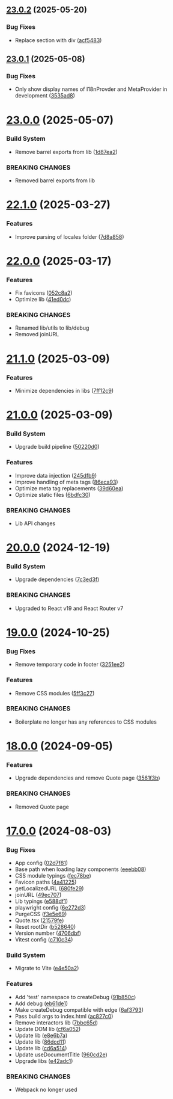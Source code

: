 ## [23.0.2](https://github.com/andrewscwei/react-static-starter-kit/compare/v23.0.1...v23.0.2) (2025-05-20)


### Bug Fixes

* Replace section with div ([acf5483](https://github.com/andrewscwei/react-static-starter-kit/commit/acf54835b5519d5f922ad3510a55526f1dac9228))

## [23.0.1](https://github.com/andrewscwei/react-static-starter-kit/compare/v23.0.0...v23.0.1) (2025-05-08)


### Bug Fixes

* Only show display names of I18nProvder and MetaProvider in development ([3535ad8](https://github.com/andrewscwei/react-static-starter-kit/commit/3535ad8d957a59907c8d6e94111ee45b1e23b8cb))

# [23.0.0](https://github.com/andrewscwei/react-static-starter-kit/compare/v22.1.0...v23.0.0) (2025-05-07)


### Build System

* Remove barrel exports from lib ([1d87ea2](https://github.com/andrewscwei/react-static-starter-kit/commit/1d87ea27fa807f6865fa3e572e159745a85bf884))


### BREAKING CHANGES

* Removed barrel exports from lib

# [22.1.0](https://github.com/andrewscwei/react-static-starter-kit/compare/v22.0.0...v22.1.0) (2025-03-27)


### Features

* Improve parsing of locales folder ([7d8a858](https://github.com/andrewscwei/react-static-starter-kit/commit/7d8a85816f4615c9c082d1eaf18975190c62d581))

# [22.0.0](https://github.com/andrewscwei/react-static-starter-kit/compare/v21.1.0...v22.0.0) (2025-03-17)


### Features

* Fix favicons ([052c8a2](https://github.com/andrewscwei/react-static-starter-kit/commit/052c8a231f269243414fe5715ac2baaf03583377))
* Optimize lib ([41ed0dc](https://github.com/andrewscwei/react-static-starter-kit/commit/41ed0dc9ee6218059b37972cce92abf900438e47))


### BREAKING CHANGES

* Renamed lib/utils to lib/debug
* Removed joinURL

# [21.1.0](https://github.com/andrewscwei/react-static-starter-kit/compare/v21.0.0...v21.1.0) (2025-03-09)


### Features

* Minimize dependencies in libs ([7ff12c9](https://github.com/andrewscwei/react-static-starter-kit/commit/7ff12c923ebd7ba34adb6b5823d9d47210cdecc7))

# [21.0.0](https://github.com/andrewscwei/react-static-starter-kit/compare/v20.0.0...v21.0.0) (2025-03-09)


### Build System

* Upgrade build pipeline ([50220d0](https://github.com/andrewscwei/react-static-starter-kit/commit/50220d0195cc8affc6f450bcae44edc7a41d989a))


### Features

* Improve data injection ([245dfb9](https://github.com/andrewscwei/react-static-starter-kit/commit/245dfb935cd5d7b1938b5998ca63291043898632))
* Improve handling of meta tags ([86eca93](https://github.com/andrewscwei/react-static-starter-kit/commit/86eca937681fe880a9956fedf51fa8a5e5331f41))
* Optimize meta tag replacements ([39d60ea](https://github.com/andrewscwei/react-static-starter-kit/commit/39d60eae44eafb6105939b1902aff8fa996c700a))
* Optimize static files ([6bdfc30](https://github.com/andrewscwei/react-static-starter-kit/commit/6bdfc30ef6c6f3c789741fe6c2bc44af7316034a))


### BREAKING CHANGES

* Lib API changes

# [20.0.0](https://github.com/andrewscwei/react-static-starter-kit/compare/v19.0.0...v20.0.0) (2024-12-19)


### Build System

* Upgrade dependencies ([7c3ed3f](https://github.com/andrewscwei/react-static-starter-kit/commit/7c3ed3ffb80b7fea7a0854b71eb36cdca5c50fad))


### BREAKING CHANGES

* Upgraded to React v19 and React Router v7

# [19.0.0](https://github.com/andrewscwei/react-static-starter-kit/compare/v18.0.0...v19.0.0) (2024-10-25)


### Bug Fixes

* Remove temporary code in footer ([3251ee2](https://github.com/andrewscwei/react-static-starter-kit/commit/3251ee20b7125c28b9252fa83789bfbf32e84517))


### Features

* Remove CSS modules ([5ff3c27](https://github.com/andrewscwei/react-static-starter-kit/commit/5ff3c2786d30a055a71edece0e996f5cd73f9e10))


### BREAKING CHANGES

* Boilerplate no longer has any references to CSS modules

# [18.0.0](https://github.com/andrewscwei/react-static-starter-kit/compare/v17.0.0...v18.0.0) (2024-09-05)

### Features

-   Upgrade dependencies and remove Quote page ([3561f3b](https://github.com/andrewscwei/react-static-starter-kit/commit/3561f3ba6445c7d0e8ce03d07bb347241c22ee66))

### BREAKING CHANGES

-   Removed Quote page

# [17.0.0](https://github.com/andrewscwei/react-static-starter-kit/compare/v16.1.0...v17.0.0) (2024-08-03)

### Bug Fixes

-   App config ([02d7f81](https://github.com/andrewscwei/react-static-starter-kit/commit/02d7f81c95829fbdb056eabefcde16508039bae5))
-   Base path when loading lazy components ([eeebb08](https://github.com/andrewscwei/react-static-starter-kit/commit/eeebb080b7bbfc885353135672eaeaa0c22c9ae4))
-   CSS module typings ([fec78be](https://github.com/andrewscwei/react-static-starter-kit/commit/fec78be273ec0ec4d3e5129fcce9e0609ca8c397))
-   Favicon paths ([4a41225](https://github.com/andrewscwei/react-static-starter-kit/commit/4a41225c05e6428ec0136c16c83ca42b0d3d8d83))
-   getLocalizedURL ([680fe29](https://github.com/andrewscwei/react-static-starter-kit/commit/680fe29f8945302fb21f278b0f4c6cc0f23b7b4b))
-   joinURL ([49ec707](https://github.com/andrewscwei/react-static-starter-kit/commit/49ec7073b4f071c7c0ea612e676711eaa60f44d4))
-   Lib typings ([e588df1](https://github.com/andrewscwei/react-static-starter-kit/commit/e588df1db158b65e14bfee250af3fcda79d58940))
-   playwright config ([6e272d3](https://github.com/andrewscwei/react-static-starter-kit/commit/6e272d31d044392103ba6a551d0eae1c4a3f9379))
-   PurgeCSS ([f3e5e69](https://github.com/andrewscwei/react-static-starter-kit/commit/f3e5e698646aba8b754aace162fc728a1174178f))
-   Quote.tsx ([21579fe](https://github.com/andrewscwei/react-static-starter-kit/commit/21579feda4c662a797a02ebf0929a4ed597aba90))
-   Reset rootDir ([b528640](https://github.com/andrewscwei/react-static-starter-kit/commit/b528640837685bf1f1f873841c6beea45837de65))
-   Version number ([4706dbf](https://github.com/andrewscwei/react-static-starter-kit/commit/4706dbf1923fbce03f47a7db0caf6e3ff5784811))
-   Vitest config ([c710c34](https://github.com/andrewscwei/react-static-starter-kit/commit/c710c34b5de8dda8cf48836d106b83939a2d7cef))

### Build System

-   Migrate to Vite ([e4e50a2](https://github.com/andrewscwei/react-static-starter-kit/commit/e4e50a2e30b3577486e949e340a0a719b36ec7e9))

### Features

-   Add 'test' namespace to createDebug ([91b850c](https://github.com/andrewscwei/react-static-starter-kit/commit/91b850ce268a5c2ecbc6f4eec8c4a63b422dbb7e))
-   Add debug ([eb61de1](https://github.com/andrewscwei/react-static-starter-kit/commit/eb61de15153eeabe13688ec030f4946ffe5c0594))
-   Make createDebug compatible with edge ([6af3793](https://github.com/andrewscwei/react-static-starter-kit/commit/6af379390dca0354296a04cff2c77f5dddf13c9d))
-   Pass build args to index.html ([ac827c0](https://github.com/andrewscwei/react-static-starter-kit/commit/ac827c0760fe66b9145a716c809a2a635f9e2d6a))
-   Remove interactors lib ([7bbc65d](https://github.com/andrewscwei/react-static-starter-kit/commit/7bbc65d88333813bb08f66b0822585792c76de9f))
-   Update DOM lib ([cf6a052](https://github.com/andrewscwei/react-static-starter-kit/commit/cf6a052c4a424542ddecd8bc7213065bafad2907))
-   Update lib ([e8e6b7a](https://github.com/andrewscwei/react-static-starter-kit/commit/e8e6b7a7c21b7fcaae1a29fea0d64fbb001984cb))
-   Update lib ([86dcd11](https://github.com/andrewscwei/react-static-starter-kit/commit/86dcd11b49963127e7e107d27ba7197f7431c994))
-   Update lib ([cd6a514](https://github.com/andrewscwei/react-static-starter-kit/commit/cd6a514945d4fcbcc974b5aa3681a12ac97d1d2b))
-   Update useDocumentTitle ([960cd2e](https://github.com/andrewscwei/react-static-starter-kit/commit/960cd2ec3943ebf7310a1174367e950c23230748))
-   Upgrade libs ([e42adc1](https://github.com/andrewscwei/react-static-starter-kit/commit/e42adc12528a043e39777cbe1356f47354b0ebf4))

### BREAKING CHANGES

-   Webpack no longer used
